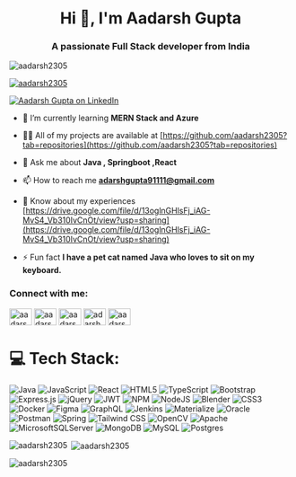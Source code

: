 <h1 align="center">Hi 👋, I'm Aadarsh Gupta</h1>
<h3 align="center">A passionate Full Stack developer from India</h3>

<p align="left"> <img src="https://komarev.com/ghpvc/?username=aadarsh2305&label=Profile%20views&color=0e75b6&style=flat" alt="aadarsh2305" /> </p>

<p align="left"> <a href="https://github.com/ryo-ma/github-profile-trophy"><img src="https://github-profile-trophy.vercel.app/?username=aadarsh2305" alt="aadarsh2305" /></a> </p>

<p align="left"> 
  <a href="https://linkedin.com/in/aadarshgupta2305" target="blank">
    <img src="https://img.shields.io/badge/-Aadarsh%20Gupta-blue?logo=linkedin&style=for-the-badge" alt="Aadarsh Gupta on LinkedIn" />
  </a> 
</p>


- 🌱 I’m currently learning **MERN Stack and Azure**

- 👨‍💻 All of my projects are available at [https://github.com/aadarsh2305?tab=repositories](https://github.com/aadarsh2305?tab=repositories)

- 💬 Ask me about **Java , Springboot ,React**

- 📫 How to reach me **adarshgupta91111@gmail.com**

- 📄 Know about my experiences [https://drive.google.com/file/d/13oglnGHlsFj_iAG-MvS4_Vb310IvCnOt/view?usp=sharing](https://drive.google.com/file/d/13oglnGHlsFj_iAG-MvS4_Vb310IvCnOt/view?usp=sharing)

- ⚡ Fun fact **I have a pet cat named Java who loves to sit on my keyboard.**

<h3 align="left">Connect with me:</h3>
<p align="left">
<a href="https://twitter.com/aadarsh_gupta91" target="blank"><img align="center" src="https://raw.githubusercontent.com/rahuldkjain/github-profile-readme-generator/master/src/images/icons/Social/twitter.svg" alt="aadarsh_gupta91" height="30" width="40" /></a>
<a href="https://linkedin.com/in/aadarshgupta2305" target="blank"><img align="center" src="https://raw.githubusercontent.com/rahuldkjain/github-profile-readme-generator/master/src/images/icons/Social/linked-in-alt.svg" alt="aadarshgupta2305" height="30" width="40" /></a>
<a href="https://instagram.com/aadarsh_gupta91" target="blank"><img align="center" src="https://raw.githubusercontent.com/rahuldkjain/github-profile-readme-generator/master/src/images/icons/Social/instagram.svg" alt="aadarsh_gupta91" height="30" width="40" /></a>
<a href="https://www.hackerrank.com/adarshgupta91111" target="blank"><img align="center" src="https://raw.githubusercontent.com/rahuldkjain/github-profile-readme-generator/master/src/images/icons/Social/hackerrank.svg" alt="adarshgupta91111" height="30" width="40" /></a>
<a href="https://www.leetcode.com/aadarsh9111" target="blank"><img align="center" src="https://raw.githubusercontent.com/rahuldkjain/github-profile-readme-generator/master/src/images/icons/Social/leet-code.svg" alt="aadarsh9111" height="30" width="40" /></a>
</p>


# 💻 Tech Stack:
![Java](https://img.shields.io/badge/java-%23ED8B00.svg?style=for-the-badge&logo=openjdk&logoColor=white) 
![JavaScript](https://img.shields.io/badge/javascript-%23323330.svg?style=for-the-badge&logo=javascript&logoColor=%23F7DF1E) 
![React](https://img.shields.io/badge/react-%2320232a.svg?style=for-the-badge&logo=react&logoColor=%2361DAFB) 
![HTML5](https://img.shields.io/badge/html5-%23E34F26.svg?style=for-the-badge&logo=html5&logoColor=white) 
![TypeScript](https://img.shields.io/badge/typescript-%23007ACC.svg?style=for-the-badge&logo=typescript&logoColor=white) 
![Bootstrap](https://img.shields.io/badge/bootstrap-%238511FA.svg?style=for-the-badge&logo=bootstrap&logoColor=white) 
![Express.js](https://img.shields.io/badge/express.js-%23404d59.svg?style=for-the-badge&logo=express&logoColor=%2361DAFB) 
![jQuery](https://img.shields.io/badge/jquery-%230769AD.svg?style=for-the-badge&logo=jquery&logoColor=white) 
![JWT](https://img.shields.io/badge/JWT-black?style=for-the-badge&logo=JSON%20web%20tokens) 
![NPM](https://img.shields.io/badge/NPM-%23CB3837.svg?style=for-the-badge&logo=npm&logoColor=white) 
![NodeJS](https://img.shields.io/badge/node.js-6DA55F?style=for-the-badge&logo=node.js&logoColor=white) 
![Blender](https://img.shields.io/badge/blender-%23F5792A.svg?style=for-the-badge&logo=blender&logoColor=white)
![CSS3](https://img.shields.io/badge/CSS3-%231572B6.svg?style=for-the-badge&logo=css3&logoColor=white)
![Docker](https://img.shields.io/badge/docker-%230db7ed.svg?style=for-the-badge&logo=docker&logoColor=white)
![Figma](https://img.shields.io/badge/figma-%23F24E1E.svg?style=for-the-badge&logo=figma&logoColor=white)
![GraphQL](https://img.shields.io/badge/graphql-%23E434AA.svg?style=for-the-badge&logo=graphql&logoColor=white)
![Jenkins](https://img.shields.io/badge/jenkins-%232C5263.svg?style=for-the-badge&logo=jenkins&logoColor=white)
![Materialize](https://img.shields.io/badge/materialize-%23EE6E73.svg?style=for-the-badge&logo=materialize&logoColor=white)
![Oracle](https://img.shields.io/badge/oracle-%23F80000.svg?style=for-the-badge&logo=oracle&logoColor=white)
![Postman](https://img.shields.io/badge/postman-%23FF6C37.svg?style=for-the-badge&logo=postman&logoColor=white)
![Spring](https://img.shields.io/badge/spring-%236DB33F.svg?style=for-the-badge&logo=spring&logoColor=white)
![Tailwind CSS](https://img.shields.io/badge/tailwindcss-%2338B2AC.svg?style=for-the-badge&logo=tailwind-css&logoColor=white)
![OpenCV](https://img.shields.io/badge/opencv-%23white.svg?style=for-the-badge&logo=opencv&logoColor=white) 
![Apache](https://img.shields.io/badge/apache-%23D42029.svg?style=for-the-badge&logo=apache&logoColor=white) 
![MicrosoftSQLServer](https://img.shields.io/badge/Microsoft%20SQL%20Server-CC2927?style=for-the-badge&logo=microsoft%20sql%20server&logoColor=white) 
![MongoDB](https://img.shields.io/badge/MongoDB-%234ea94b.svg?style=for-the-badge&logo=mongodb&logoColor=white) 
![MySQL](https://img.shields.io/badge/mysql-%2300000f.svg?style=for-the-badge&logo=mysql&logoColor=white) 
![Postgres](https://img.shields.io/badge/postgres-%23316192.svg?style=for-the-badge&logo=postgresql&logoColor=white) 







<p><img align="left" src="https://github-readme-stats.vercel.app/api/top-langs?username=aadarsh2305&show_icons=true&locale=en&layout=compact" alt="aadarsh2305" /></p>

<p>&nbsp;<img align="center" src="https://github-readme-stats.vercel.app/api?username=aadarsh2305&show_icons=true&locale=en" alt="aadarsh2305" /></p>

<p><img align="center" src="https://github-readme-streak-stats.herokuapp.com/?user=aadarsh2305&" alt="aadarsh2305" /></p>
